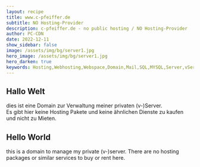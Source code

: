 ```yaml
---
layout: recipe
title: www.c-pfeiffer.de
subtitle: NO Hosting-Provider
description: c-pfeiffer.de - no public hosting / NO Hosting-Provider
author: PC-CDN
date: 2022-12-11
show_sidebar: false
image: /assets/img/bg/server1.jpg
hero_image: /assets/img/bg/server1.jpg
hero_darken: true
keywords: Hosting,Webhosting,Webspace,Domain,Mail,SQL,MYSQL,Server,vServer
---
```


## Hallo Welt 
dies ist eine Domain zur Verwaltung meiner privaten (v-)Server.  
Es gibt hier keine Hosting Pakete und keine ähnlichen Dienste zu kaufen und nicht zu Mieten.

## Hello World 
this is a domain to manage my private (v-)server. 
There are no hosting packages or similar services to buy or rent here.
